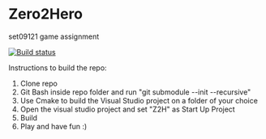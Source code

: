 # Zero2Hero
set09121 game assignment

[![Build status](https://ci.appveyor.com/api/projects/status/8m0ihcqc4gt90siw?svg=true)](https://ci.appveyor.com/project/T-Bone-Willson/zero2hero)

Instructions to build the repo:
1. Clone repo
2. Git Bash inside repo folder and run "git submodule --init --recursive"
3. Use Cmake to build the Visual Studio project on a folder of your choice
4. Open the visual studio project and set "Z2H" as Start Up Project
5. Build
6. Play and have fun :)
